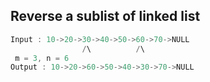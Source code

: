 ## Reverse a sublist of linked list
```c++
Input : 10->20->30->40->50->60->70->NULL
                /\          /\
 m = 3, n = 6
Output : 10->20->60->50->40->30->70->NULL
```
